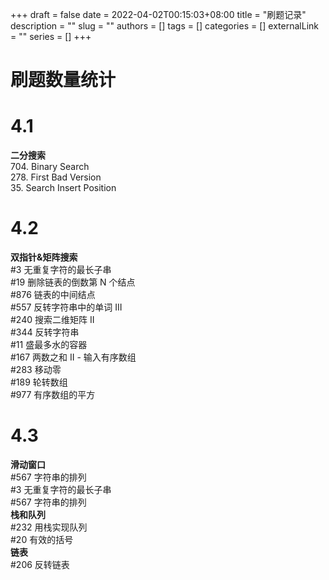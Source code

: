 +++ 
draft = false
date = 2022-04-02T00:15:03+08:00
title = "刷题记录"
description = ""
slug = ""
authors = []
tags = []
categories = []
externalLink = ""
series = []
+++

# 刷题数量统计


# 4.1
**二分搜索**  
704. Binary Search  
278. First Bad Version  
35. Search Insert Position

# 4.2
**双指针&矩阵搜索**  
#3 无重复字符的最长子串	   
#19 删除链表的倒数第 N 个结点	  
#876 链表的中间结点  
#557 反转字符串中的单词 III  
#240 搜索二维矩阵 II	  
#344 反转字符串  
#11 盛最多水的容器	  
#167 两数之和 II - 输入有序数组	  
#283 移动零  
#189 轮转数组	  
#977 有序数组的平方    

# 4.3
**滑动窗口**  
#567 字符串的排列  
#3 无重复字符的最长子串  
#567 字符串的排列  
**栈和队列**    
#232 用栈实现队列  
#20 有效的括号  
**链表**  
#206 反转链表  